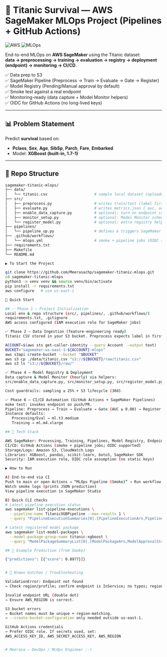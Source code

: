 # 🛟 Titanic Survival — **AWS SageMaker MLOps** Project (Pipelines + GitHub Actions) 

![AWS](https://img.shields.io/badge/AWS-SageMaker-FF9900?logo=amazon-aws&logoColor=white)
![MLOps](https://img.shields.io/badge/MLOps-Pipeline-2088FF)

End-to-end MLOps on **AWS SageMaker** using the Titanic dataset:  
**data → preprocessing → training → evaluation → registry → deployment (endpoint) → monitoring → CI/CD**.

✅ Data prep to S3  
✅ SageMaker Pipeline (Preprocess → Train → Evaluate → Gate → Register)  
✅ Model Registry (Pending/Manual approval by default)  
✅ Smoke test against a real endpoint  
✅ Monitoring-ready (data capture + Model Monitor helpers)  
✅ OIDC for GitHub Actions (no long-lived keys)  

---

## 📊 Problem Statement
Predict **survival** based on:

- **Pclass**, **Sex**, **Age**, **SibSp**, **Parch**, **Fare**, **Embarked**
- Model: **XGBoost (built-in, 1.7-1)**

---

## 🧱 Repo Structure

```bash
sagemaker-titanic-mlops/
├── data/
│   └── titanic.csv                     # sample local dataset (uploaded to S3)
├── src/
│   ├── preprocess.py                   # writes train/test (label first col, no header)
│   ├── evaluate.py                     # writes metrics.json { auc, accuracy }
│   ├── enable_data_capture.py          # optional: turn on endpoint capture
│   ├── monitor_setup.py                # optional: Model Monitor schedule
│   └── register_model.py               # optional: extra registry helpers
├── pipelines/
│   └── pipeline_up.py                  # defines & triggers SageMaker Pipeline
├── .github/workflows/
│   └── mlops.yml                       # smoke + pipeline jobs (OIDC supported)
├── requirements.txt
├── Makefile                         
└── README.md

▶️ To Start the Project 

git clone https://github.com/Meerasachp/sagemaker-titanic-mlops.git
cd sagemaker-titanic-mlops
python3 -m venv venv && source venv/bin/activate
pip install -r requirements.txt
aws configure   # use us-east-1

🚀 Quick Start

## ✅ Phase 1 — Project Initialization
Local env & repo structure (src/, pipelines/, .github/workflows/)
requirements.txt, .gitignore
AWS access configured (IAM execution role for SageMaker jobs)

✅ Phase 2 — Data Ingestion (feature-engineering ready)
Titanic CSV stored in your S3 bucket. Preprocess expects label in first column; writes train.csv & test.csv.

ACCOUNT=$(aws sts get-caller-identity --query Account --output text)
BUCKET="sagemaker-us-east-1-${ACCOUNT}-mlops"
aws s3api create-bucket --bucket "$BUCKET"
aws s3 cp ./data/titanic.csv "s3://${BUCKET}/raw/titanic.csv"
aws s3 ls "s3://${BUCKET}/raw/"

✅ Phase 4 — Model Registry & Deployment
Data capture & Model Monitor (hourly) via helpers:
src/enable_data_capture.py, src/monitor_setup.py, src/register_model.py

Cost guardrails: sampling ≤ 25% + S3 lifecycle (30d).

✅ Phase 6 — CI/CD Automation (GitHub Actions + SageMaker Pipelines)
moke test: invokes endpoint on push/PR.
Pipeline: Preprocess → Train → Evaluate → Gate (AUC ≥ 0.80) → Register.
Instance defaults:
   Processing/Eval → ml.t3.medium
   Training → ml.m4.xlarge

## 🧰 Tech Stack

AWS SageMaker: Processing, Training, Pipelines, Model Registry, Endpoints
CI/CD: GitHub Actions (smoke + pipeline jobs; OIDC supported)
Storage/Logs: Amazon S3, CloudWatch Logs
Libraries: XGBoost, pandas, scikit-learn, boto3, SageMaker SDK
Security: IAM execution role, OIDC role assumption (no static keys)

▶️ How to Run

A) End-to-end via CI
Push to main or open Actions → “MLOps Pipeline (Smoke)” → Run workflow
Watch smoke logs (prints JSON prediction)
View pipeline execution in SageMaker Studio

B) Quick CLI checks
# Latest pipeline execution status
aws sagemaker list-pipeline-executions \
  --pipeline-name TitanicXGBPipeline --max-results 1 \
  --query "PipelineExecutionSummaries[0].[PipelineExecutionArn,PipelineExecutionStatus]"

# Latest registered model package 
aws sagemaker list-model-packages \
  --model-package-group-name titanic-xgboost \
  --query "ModelPackageSummaryList[0].[ModelPackageArn,ModelApprovalStatus]"

## 🧪 Example Prediction (from Smoke)

{"predictions": [{"score": 0.8977}]}


# 🧩 Known Gotchas / Troubleshooting

ValidationError: Endpoint not found
→ Check region/profile; confirm endpoint is InService; no typos; region var set.

Invalid endpoint URL (double dot)
→ Ensure AWS_REGION is correct.

S3 bucket errors
→ Bucket names must be unique + region-matching.
→ --create-bucket-configuration only needed outside us-east-1.

GitHub Actions credentials
→ Prefer OIDC role. If secrets used, set:
AWS_ACCESS_KEY_ID, AWS_SECRET_ACCESS_KEY, AWS_REGION


# Meerasa — DevOps / MLOps Engineer :-)

